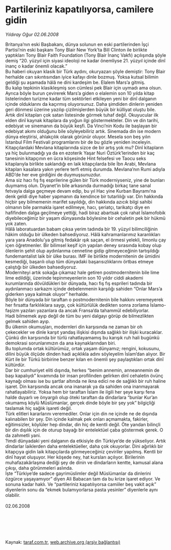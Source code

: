 # Partileriniz kapatılıyorsa, camilere gidin

*Yıldıray Oğur 02.06.2008*

<div class="taraf_structure_2col_1zq">
<div class="margen_n">



 <p>Britanya’nın eski Başbakanı, dünya solunun en eski partilerinden İşçi Partisi’nin eski başkanı Tony Blair New York’ta Bill Clinton ile birlikte yaptıkları Tony Blair Faith Foundation (Tony Blair İnanç Vakfı) açılışında şöyle demiş “20. yüzyıl için siyasi ideoloji ne kadar önemliyse 21. yüzyıl içinde dinî inanç o kadar önemli olacak.”<br/>
Bu haberi okuyan klasik bir Türk aydını, okuryazarı şöyle demiştir: Tony Blair herhalde can sıkıntısından iyice kafayı dinle bozmuş. Yoksa kutsal bilimin geldiği şu aşamada hâlâ ne dini kardeşim be. Elalem Mars’a gitmiş. <br/>
Bu kalıp tepkinin klasikleşmiş son cümlesi pek Blair için uymadı ama olsun. Ayrıca böyle burun çevirerek Mars’a giden o elalemin son 10 yılda kitap listelerinden turizme kadar tüm sektörleri etkileyen yeni bir dinî dalganın içinde olduklarını da kaçırmış oluyorsunuz. Daha şimdiden dinlerin yeniden geri dönmesi üzerine yazılıp çizilmişlerden büyük bir külliyat oluştu bile. Artık dinî kitapları çok satan listesinde görmek tuhaf değil. Okuyucular ilk elden dinî kaynak kitaplara da yoğun ilgi göstermekteler. Din ve din tarihi, edebiyat ve sinemanın da büyük keşfi. Da Vinci’nin Kodu ile başlayan bir edebiyat akımı olduğunu bile söyleyebiliriz artık. Sinemada din ise modern dünya eleştirisi, ahlakçılık olarak görünür oluyor. Mesela son beş yılın İstanbul Film Festivali programlarını bir de bu gözle yeniden inceleyin. Kitapçılardaki Mevlana kitaplarında sizce de bir artış yok mu? Dinî kitapların ya hiç bulunmadığı ya da en ezoterik Yaşar Nuri Öztürk’lerinden bir kaç tanesinin kitapçının en ücra köşesinde Hint felsefesi ve Taocu seks kitaplarıyla birlikte saklandığı en laik kitapçılarda bile İbn Arabi, Mevlana kitapları kasalara yakın yerlere terfi etmiş durumda. Mevlana’nın Rumi adıyla ABD’de her eve girdiğini de duymuşsunuzdur.<br/>
Ama siz hacı fış fış esprilerine gülen bir Türk moderniyseniz, yine de bunları duymamış olun. Diyanet’in bile arkasında durmadığı birkaç tane sanal fetvayla dalga geçmeye devam edip, bu yıl Hac yine Kurban Bayramı’na denk geldi diye haber yapmanın da kendince bir tutarlılığı var. Din hakkında hiçbir şey bilmemenin marifet sayıldığı, din hakkında azıcık bilgi sahibi olmanın bile parmakla işaret edilmeye, hacı, şeriatçı, tarikatçı diye en hafifinden dalga geçilmeye yettiği, hadi biraz abartsak çok rahat İslamofobik diyebileceğimiz bir yaşam dünyasında böylesine bir cehaletin pek bir hükmü yok zaten.<br/>
Hâlâ laboratuardan babam çıksa yerim tadında bir 19. yüzyıl bilimciliğinin hâkim olduğu bir ülkeden bahsediyoruz. Hâlâ kahramanlarımız karanlıkları yara yara Anadolu’ya gitmiş fedakâr ışık saçan, el örmesi yelekli, limonlu çay içen öğretmenler. Bir bilimsel keşif için yapılan deney sırasında kobay olup ölenlerin şehit olup aydınlanma cennetine gidip gitmeyeceğinin tartışıldığı fundemantalist laik bir ülke burası. IMF ile birlikte modernitenin de ümidini kesmediği, başarılı olup tüm dünyadaki başarısızlıklarını örtbas etmeye çalıştığı bir ülkeden bahsediyoruz.<br/>
Moderniteyi artık sokağa çıkamaz hale getiren postmodernitenin bile lime lime edildiği, üzerinde tepinmeyenlerin son 10 yıldır ciddi akademi kurumlarında dövüldükleri bir dünyada, hacı fış fış esprileri tadında bir aydınlanmacı sarkazm içinde debelenmenin karşılığı sahiden “Onlar Mars’a giderken yaya kalmak oluyor” herhalde. <br/>
Böyle bir dünyada bir taraftan o postmodernitenin bile hakkını veremeyerek her fırsatta farklılıklara saygı, çok kültürlülük dedikten sonra zorlama İslamo-faşizm yazıları yazanlara da ancak Fransa’da tahammül edebiliyorlar.<br/>
Hadi bilmemek ayıp değil de tüm bu yeni dalgayı görüp de bilmezlikten gelmek sahiden ayıp. <br/>
Bu ülkenin okumuşları, modernleri din karşısında ne zaman bir oh çekecekler ve dinle karşıt yandaş ilişkisi dışında sağlıklı bir ilişki kuracaklar. Çünkü din karşısında bir türlü rahatlayamamış bu karışık ruh hali bugünkü demokrasi sorunlarımızın da ana kaynaklarından biri. <br/>
Bu toplumda ortak kültürümüz, ortak yaşam dünyamız; rengini, kokusunu, dilini büyük ölçüde dinden hadi açıklıkla adını söyleyelim İslam’dan alıyor. Bir Kürt ile bir Türkü birbirine benzer kılan en önemli şey paylaştıkları ortak dinî kültürdür.<br/>
Dar bir cumhuriyet eliti dışında, herkes “benim annemin, anneannemin de başı kapalıydı” kıvamında bir insan profilinden gelirken dinî cehaletin övünç kaynağı olması ise bu şartlar altında ne ikna edici ne de sağlıklı bir ruh haline işaret. Din karşısında ancak ona inanarak ya da sahiden ona inanmayarak rahatlayabiliriz. Yoksa hem bir taraftan İslam ile ilgili her şeye karşı fena halde duyarlı ve önyargılı olup öteki taraftan da dindarlara “bunlar Kur’an okumamış köylü Müslümanlar, gerçek dinde böyle bir şey yok” bilgiçliği taslamak hiç sağlık işareti değil.<br/>
Türk elitleri kararlarını veremediler. Onlar için din ne içinde ne de dışında kalınabilen bir şey. Din içinde kalmak pek onları açmamakta, fakirler, eğitimsizler, köylüler hep dindar, din hiç de kentli değil. Öte yandan bilinçli bir din dışılık için de oturup bayağı bir entelektüel çaba göstermek gerek. O da zahmetli yani. <br/>
?imdi dünyadaki yeni dalganın da etkisiyle din Türkiye’de de yükseliyor. Artık dindarlar laiklerden daha entelektüeller, daha çok okuyorlar. Dini ağırlıklı bir kitapçıya gidin laik kitapçılarda görmeyeceğiniz çeviriler yapılmış. Kentli bir dinî hayat oluşuyor. Her köşede ney, hat kursları açılıyor. Birilerinin muhafazakârlaşma dediği şey de dinin ve dindarların kentte, kamusal alana çıkışı, daha görünmeleri aslında.<br/>
İşte “Türkiye’de sadece gayrimüslimler değil Müslümanlar da dinlerini özgürce yaşayamıyor” diyen Ali Babacan tam da bu krize işaret ediyor. Ve sonuna kadar haklı. Ve “partileriniz kapatılıyorsa camiiler beş vakit açık” diyenlerin sonu da “ekmek bulamıyorlarsa pasta yesinler” diyenlerle aynı olabilir.<br/>
<br/>
02.06.2008</p>
<br/>
<br/>
<br/>



<br/>


<div id="taraf_not">
</div>

</div>


</div>

Kaynak: [taraf.com.tr](http://www.taraf.com.tr:80/makale/786.htm), [web.archive.org (arşiv bağlantısı)](http://web.archive.org/web/20090913025039/http://www.taraf.com.tr:80/makale/786.htm)
